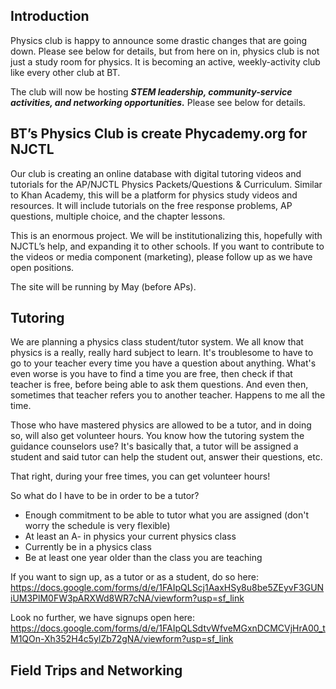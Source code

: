 ## Introduction
Physics club is happy to announce some drastic changes that are going down. Please see below for details, but from here on in, physics club is not just a study room for physics. It is becoming an active, weekly-activity club like every other club at BT.

The club will now be hosting **_STEM leadership, community-service activities, and 
networking opportunities._** Please see below for details.

## BT’s Physics Club is create Phycademy.org for NJCTL
Our club is creating an online database with digital tutoring videos and tutorials for the AP/NJCTL Physics Packets/Questions & Curriculum. Similar to Khan Academy, this will be a platform for physics study videos and resources. It will include tutorials on the free response problems, AP questions, multiple choice, and the chapter lessons.

This is an enormous project. We will be institutionalizing this, hopefully with NJCTL’s help, and expanding it to other schools. If you want to contribute to the videos or media component (marketing), please follow up as we have open positions. 

The site will be running by May (before APs).

## Tutoring

We are planning a physics class student/tutor system. We all know that physics is a really, really hard subject to learn. It's troublesome to have to go to your teacher every time you have a question about anything. What's even worse is you have to find a time you are free, then check if that teacher is free, before being able to ask them questions. And even then, sometimes that teacher refers you to another teacher. Happens to me all the time.

Those who have mastered physics are allowed to be a tutor, and in doing so, will also get volunteer hours. You know how the tutoring system the guidance counselors use? It's basically that, a tutor will be assigned a student and said tutor can help the student out, answer their questions, etc.

That right, during your free times, you can get volunteer hours!

So what do I have to be in order to be a tutor?

- Enough commitment to be able to tutor what you are assigned (don't worry the schedule is very flexible)
- At least an A- in physics your current physics class
- Currently be in a physics class
- Be at least one year older than the class you are teaching

If you want to sign up, as a tutor or as a student, do so here: https://docs.google.com/forms/d/e/1FAIpQLScj1AaxHSy8u8be5ZEyvF3GUNiUM3PlM0FW3pARXWd8WR7cNA/viewform?usp=sf_link

Look no further, we have signups open here: https://docs.google.com/forms/d/e/1FAIpQLSdtvWfveMGxnDCMCVjHrA00_tM1QOn-Xh352H4c5ylZb72gNA/viewform?usp=sf_link

## Field Trips and Networking
